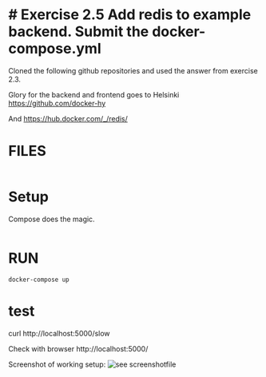 # # Exercise 2.5 Add redis to example backend. Submit the docker-compose.yml

Cloned the following github repositories and used the answer from exercise 2.3.

Glory for the backend and frontend goes to Helsinki https://github.com/docker-hy

And https://hub.docker.com/_/redis/



# FILES

```code
```

# Setup
Compose does the magic.
```code
```
# RUN
```code
docker-compose up
```

# test

curl http://localhost:5000/slow

Check with browser http://localhost:5000/

Screenshot of working setup:
![see screenshotfile](./compose-frontend-backend-2.3-test.png?raw=true "part2.2/ports_exercise/ports_2.1-test.png")

